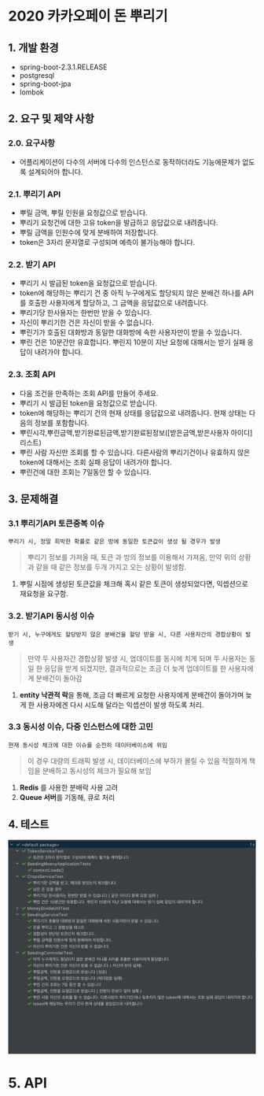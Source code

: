 # 2020 카카오페이 돈 뿌리기 

## 1. 개발 환경
* spring-boot-2.3.1.RELEASE
* postgresql
* spring-boot-jpa
* lombok


## 2. 요구 및 제약 사항
### 2.0. 요구사항
* 어플리케이션이 다수의 서버에 다수의 인스턴스로 동작하더라도 기능에문제가 없도록 설계되어야 합니다.

### 2.1. 뿌리기 API
* 뿌릴 금액, 뿌릴 인원을 요청값으로 받습니다.
* 뿌리기 요청건에 대한 고유 token을 발급하고 응답값으로 내려줍니다.
* 뿌릴 금액을 인원수에 맞게 분배하여 저장합니다.
* token은 3자리 문자열로 구성되며 예측이 불가능해야 합니다. 

### 2.2. 받기 API
* 뿌리기 시 발급된 token을 요청값으로 받습니다.
* token에 해당하는 뿌리기 건 중 아직 누구에게도 할당되지 않은 분배건 하나를
API를 호출한 사용자에게 할당하고, 그 금액을 응답값으로 내려줍니다.
* 뿌리기당 한사용자는 한번만 받을 수 있습니다.
* 자신이 뿌리기한 건은 자신이 받을 수 없습니다.
* 뿌린기가 호출된 대화방과 동일한 대화방에 속한 사용자만이 받을 수
있습니다.
* 뿌린 건은 10분간만 유효합니다. 뿌린지 10분이 지난 요청에 대해서는 받기
실패 응답이 내려가야 합니다.
 
### 2.3. 조회 API
* 다음 조건을 만족하는 조회 API를 만들어 주세요.
* 뿌리기 시 발급된 token을 요청값으로 받습니다.
* token에 해당하는 뿌리기 건의 현재 상태를 응답값으로 내려줍니다. 현재
상태는 다음의 정보를 포함합니다.
* 뿌린시각,뿌린금액,받기완료된금액,받기완료된정보([받은금액,받은사용자 아이디] 리스트)
* 뿌린 사람 자신만 조회를 할 수 있습니다. 다른사람의 뿌리기건이나 유효하지
않은 token에 대해서는 조회 실패 응답이 내려가야 합니다.
* 뿌린건에 대한 조회는 7일동안 할 수 있습니다. 


## 3. 문제해결
### 3.1 뿌리기API 토큰중복 이슈
~~~
뿌리기 시, 정말 희박한 확률로 같은 방에 동일한 토큰값이 생성 될 경우가 발생
~~~
> 뿌리기 정보를 가져올 때, 토큰 과 방의 정보를 이용해서 가져옴, 만약 위의 상황과 같을 때 같은 정보를
두개 가지고 오는 상황이 발생함.
1. 뿌릴 시점에 생성된 토큰값을 체크해 혹시 같은 토큰이 생성되었다면, 익셉션으로 재요청을 요구함.

### 3.2. 받기API 동시성 이슈
~~~
받기 시, 누구에게도 할당받지 않은 분배건을 할당 받을 시, 다른 사용자간의 경합상황이 발생
~~~
> 만약 두 사용자간 경합상황 발생 시, 업데이트를 동시에 치게 되며 두 사용자는 동일 한 응답을 받게 되겠지만, 
결과적으로는 조금 더 늦게 업데이트를 한 사용자에게 분배건이 돌아감
1. **entity 낙관적 락**을 통해, 조금 더 빠르게 요청한 사용자에게 분배건이 돌아가며 늦게 한 사용자에겐
다시 시도해 달라는 익셉션이 발생 하도록 처리. 

### 3.3 동시성 이슈, 다중 인스턴스에 대한 고민
~~~
현재 동시성 체크에 대한 이슈를 순전히 데이터베이스에 위임
~~~
> 이 경우 대량의 트래픽 발생 시, 데이터베이스에 부하가 몰릴 수 있음 적절하게 책임을 분배하고 동시성의 체크가 필요해 보임
1. **Redis** 를 사용한 분배락 사용 고려
2. **Queue 서버**를 기동해, 큐로 처리


## 4. 테스트
![테스트결과_0001](img/test_0001.png)


# 5. API



